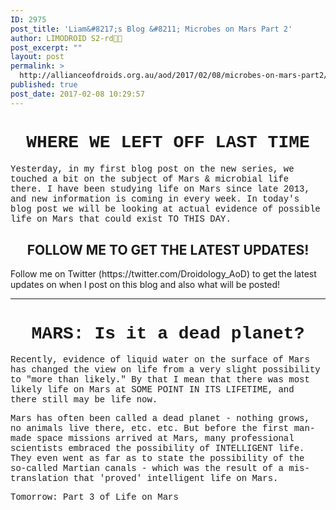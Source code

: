 ```yaml
---
ID: 2975
post_title: 'Liam&#8217;s Blog &#8211; Microbes on Mars Part 2'
author: LIMODROID S2-rd🔭🔬
post_excerpt: ""
layout: post
permalink: >
  http://allianceofdroids.org.au/aod/2017/02/08/microbes-on-mars-part2/
published: true
post_date: 2017-02-08 10:29:57
---
```

<h1 style="text-align: center;"><span style="font-family: 'Courier New', Courier;">WHERE WE LEFT OFF LAST TIME</span></h1>
<span style="font-family: 'Courier New', Courier;">Yesterday, in my first blog post on the new series, we touched a bit on the subject of Mars &amp; microbial life there. I have been studying life on Mars since late 2013, and new information is coming in every week. In today's blog post we will be looking at actual evidence of possible life on Mars that could exist TO THIS DAY.</span>
<h2 style="text-align: center;">FOLLOW ME TO GET THE LATEST UPDATES!</h2>
Follow me on Twitter (https://twitter.com/Droidology_AoD) to get the latest updates on when I post on this blog and also what will be posted!

<hr />

<h1 style="text-align: center;"><span style="font-family: 'Courier New', Courier;">MARS: Is it a dead planet?</span></h1>
<span style="font-family: 'Courier New', Courier;">Recently, evidence of liquid water on the surface of Mars has changed the view on life from a very slight possibility to "more than likely." By that I mean that there was most likely life on Mars at SOME POINT IN ITS LIFETIME, and there still may be life now. </span>

<span style="font-family: 'Courier New', Courier;">Mars has often been called a dead planet - nothing grows, no animals live there, etc. etc. But before the first man-made space missions arrived at Mars, many professional scientists embraced the possibility of INTELLIGENT life. They even went as far as to state the possibility of the so-called Martian canals - which was the result of a mis-translation that 'proved' intelligent life on Mars. </span>

<span style="font-family: 'Courier New', Courier;">Tomorrow: Part 3 of Life on Mars</span>